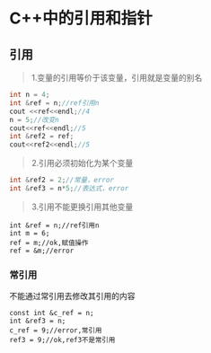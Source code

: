 # C++中的引用和指针

## 引用
>1.变量的引用等价于该变量，引用就是变量的别名
```c++
int n = 4;
int &ref = n;//ref引用n
cout <<ref<<endl;//4
n = 5;//改变n
cout<<ref<<endl;//5
int &ref2 = ref;
cout<<ref2<<endl;//5
```
>2.引用必须初始化为某个变量
```c++
int &ref2 = 2;//常量，error
int &ref3 = n*5;//表达式，error
```
>3.引用不能更换引用其他变量
```
int &ref = n;//ref引用n
int m = 6;
ref = m;//ok,赋值操作
ref = &m;//error
```
### 常引用
不能通过常引用去修改其引用的内容
```
const int &c_ref = n;
int &ref3 = n;
c_ref = 9;//error,常引用
ref3 = 9;//ok,ref3不是常引用
```
